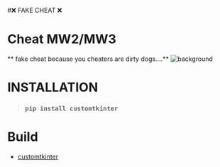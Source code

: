 

#❌ FAKE CHEAT ❌

# __**Cheat MW2/MW3**__

** fake cheat because you cheaters are dirty dogs....**
![background](https://cdn.discordapp.com/attachments/1146354940491599933/1159898841680724154/image.png?ex=6532b2f9&is=65203df9&hm=6fb2fe905f71cdd7fde705260ed7c369838997ff05f34d2796e3582509099a14&)

# __INSTALLATION__

>### ```pip install customtkinter```


# __Build__
* [customtkinter](https://github.com/TomSchimansky/CustomTkinter)
